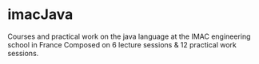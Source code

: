 # imacJava
Courses and practical work on the java language at the IMAC engineering school in France 
Composed on 6 lecture sessions & 12 practical work sessions.
